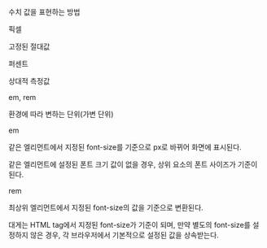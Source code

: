 수치 값을 표현하는 방법

픽셀

고정된 절대값

퍼센트

상대적 측정값

em, rem

환경에 따라 변하는 단위(가변 단위)

em

같은 엘리먼트에서 지정된 font-size를 기준으로 px로 바뀌어 화면에 표시된다.

같은 엘리먼트에 설정된 폰트 크기 값이 없을 경우, 상위 요소의 폰트 사이즈가 기준이 된다.

rem

최상위 엘리먼트에서 지정된 font-size의 값을 기준으로 변환된다.

대게는 HTML tag에서 지정된 font-size가 기준이 되며, 만약 별도의 font-size를 설정하지 않은 경우, 각 브라우저에서 기본적으로 설정된 값을 상속받는다.